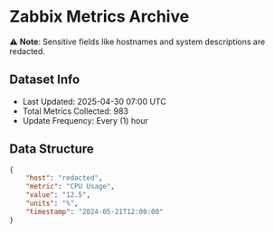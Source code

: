 # Zabbix Metrics Archive

⚠️ **Note**: Sensitive fields like hostnames and system descriptions are redacted.

## Dataset Info
- Last Updated: 2025-04-30 07:00 UTC
- Total Metrics Collected: 983
- Update Frequency: Every (1) hour

## Data Structure
```json
{
    "host": "redacted",
    "metric": "CPU Usage",
    "value": "12.5",
    "units": "%",
    "timestamp": "2024-05-21T12:00:00"
}
```
